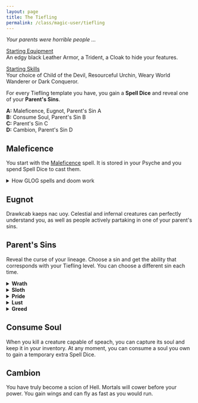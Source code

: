 ```yaml
---
layout: page
title: The Tiefling
permalink: /class/magic-user/tiefling
---
```


_Your parents were horrible people ..._

<ins>Starting Equipment</ins><br>
An edgy black Leather Armor, a Trident, a Cloak to hide your features.

<ins>Starting Skills</ins><br>
Your choice of Child of the Devil, Resourceful Urchin, Weary World Wanderer or Dark Conqueror.

For every Tiefling template you have, you gain a **Spell Dice** and reveal one of your **Parent's Sins**.

**A:** Maleficence, Eugnot, Parent's Sin A<br>
**B:** Consume Soul, Parent's Sin B<br>
**C:** Parent's Sin C<br>
**D:** Cambion, Parent's Sin D<br>

## Maleficence
You start with the [Maleficence](/2020/11/13/maleficence/) spell. It is stored in your Psyche and you spend Spell Dice to cast them.

<details markdown="1">
<summary>How GLOG spells and doom work</summary>
<ins>Spell Dice (SD)</ins><br>
You get 1 per Tiefling template. They are D6s.

Whenever you cast a spell, you choose how many SD to invest into it. The result of the spell depends on the number of [dice] and their [sum].

If a SD rolls a 1, 2 or 3, you don’t lose it. Otherwise, you lose it until you get a night of sleep. You can’t cast without SD.

Every time you roll doubles you get closer to *Catastrophe*.

<ins>Catastrophe</ins><br>
Every time you roll doubles you gain 1 *Doom Point*. Every time you gain a _Doom Point_, roll a D20. If you roll equal to or below your doom score, you trigger a [catastrophe](/list/spell-catastrophe).
</details>

## Eugnot
Drawkcab kaeps nac uoy. Celestial and infernal creatures can perfectly understand you, as well as people actively partaking in one of your parent's sins.

## Parent's Sins
Reveal the curse of your lineage. Choose a sin and get the ability that corresponds with your Tiefling level. You can choose a different sin each time.

<details markdown="1">
<summary><b>Wrath</b></summary>
<b>A.</b> _<u>Their violence ostracized them</u>._  <br> Twisted goat horns grow from your forehead. Your spell dice are D8s when you cast Maleficence.<br>
<b>B.</b> _<u>They baptised you in the blood of their dead enemies</u>._  <br> Blood constantly drips from your clawed hands. You know the [Red Hands of Wrath](/2020/11/12/red-hands-of-wrath/) spell.<br>
<b>C.</b> _<u>They gleefuly participated in genocide</u>._  <br> Your eyes become pure flames of hatred. You know the [Detonate Corpse](/2020/11/13/detonate-corpse/) spell.<br>
<b>D.</b> _<u>You are an actual scion of Satan</u>._  <br> Your flesh shrinks over your face, revealing your skull. You can see in a room which creature (including yourself and your friends) has the least amount of HP. You inflict maximum damage against it.
</details>

<details markdown="1">
<summary><b>Sloth</b></summary>
<b>A.</b> _<u>They discarded you in a trash pile</u>._ <br> Your skin is blue. You know the [Fly Swarm](/2020/11/13/fly-swarm/) spell.<br>
<b>B.</b> _<u>Slavery built your parent's fortune</u>._  <br> Half your inventory slots are filled wiht unremovable slime. You gain as many cowardly Manes followers.<br> 
<b>C.</b> _<u>Countless died through their inaction</u>._  <br> The dark circles of apathy radiate from your eyes like a rash. As long as you are naked and passive, you are invisible to all creatures with a language.<br>
<b>D.</b> _<u>You are an actual scion of Belphegor</u>._  <br> Your skin becomes semi-transparent. You know the [Nine Lives](/2020/11/12/nine-lives/) spell.
</details>

<details markdown="1">
<summary><b>Pride</b></summary>
<b>A.</b> _<u>Eugenics was the purpose of your birth</u>._  <br> You have snake eyes. You know the [Thaumaturgy](/2020/11/13/thaumaturgy/) spell.<br>
<b>B.</b> _<u>They doomed themselves and you in their hubris</u>._  <br> Your hair becomes feathers. When you are standing, you float 1 inch above the ground.<br>
<b>C.</b> _<u>Countless died for your parent's magnum opus</u>._  <br> Your breath is a cold mist. You know the [Mirror Image](/2020/11/13/mirror-image/) spell.<br>
<b>D.</b> _<u>You are an actual scion of Lucifer</u>._  <br> You have a snake tail. You can reroll any of your rolls if a teammate agrees. Their next roll will be made with disadvantage. 
</details>

<details markdown="1">
<summary><b>Lust</b></summary>
<b>A.</b> _<u>You were born out of wedlocks</u> (Gasp!)._ <br> You have whiskers. You know the [Fascinating Gaze](/2020/11/13/fascinating-gaze/) spell.<br>
<b>B.</b> _<u>You are one of the countless sired in their sex cult</u>._  <br> You have an six digits. You always know what you are touching.<br>
<b>C.</b> _<u>They killed just for the thrill of it</u>._  <br> You have goat legs. You can store sensations you experience in your Psyche slots and transmit them by touch at will.<br>
<b>D.</b> _<u>You are an actual scion of Asmodeus</u>._  <br> Your tongue extends to your navel. You know the [Dominate](/2020/11/13/dominate/) spell.
</details>

<details markdown="1">
<summary><b>Greed</b></summary>
<b>A.</b> _<u>They bought you, then sold you</u>._  <br> You have a crown of horns. You know the [Evil Gift](/2020/11/13/evil-gift/) spell. <br>
<b>B.</b> _<u>They destroyed communities for their business' profit</u>._  <br> You have a magpie's beak. Stolen objects can be used as weapons inflicting 1D12 damage against their last owner.<br>
<b>C.</b> _<u>They could have ended hunger, but didn't</u>._  <br> You have bird talons on your feet. You know the [Turn to Art](/2020/11/13/turn-to-art/) spell. <br><br>
<b>D.</b> _<u>You are an actual scion of Mammon</u>._  <br> You have a bovine head. You can transform souls you own into bags of gold.
</details>

## Consume Soul
When you kill a creature capable of speach, you can capture its soul and keep it in your inventory. At any moment, you can consume a soul you own to gain a temporary extra Spell Dice.

## Cambion
You have truly become a scion of Hell. Mortals will cower before your power. You gain wings and can fly as fast as you would run.
